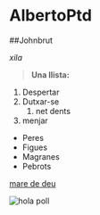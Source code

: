# AlbertoPtd

##Johnbrut


*xila*

> **Una llista:**
1. Despertar
2. Dutxar-se
   1. net dents
3. menjar

- Peres
- Figues
- Magranes
- Pebrots

[mare de deu](https://ca.wiktionary.org/wiki/butzes)

![hola poll](https://cdn.hobbyconsolas.com/sites/navi.axelspringer.es/public/media/image/2020/02/skins-fortnite-capitulo-temporada-2-1872351.jpg?tf=3840x)
